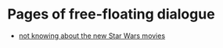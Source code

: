 # Pages of free-floating dialogue

- [not knowing about the new Star Wars movies][sw]

[sw]: 722a3aef-9c34-41c2-999a-e8ba6bf63663.md
